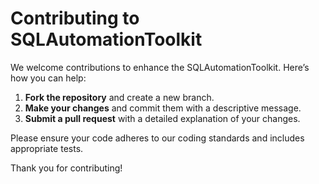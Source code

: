# Contributing to SQLAutomationToolkit

We welcome contributions to enhance the SQLAutomationToolkit. Here’s how you can help:

1. **Fork the repository** and create a new branch.
2. **Make your changes** and commit them with a descriptive message.
3. **Submit a pull request** with a detailed explanation of your changes.

Please ensure your code adheres to our coding standards and includes appropriate tests.

Thank you for contributing!
